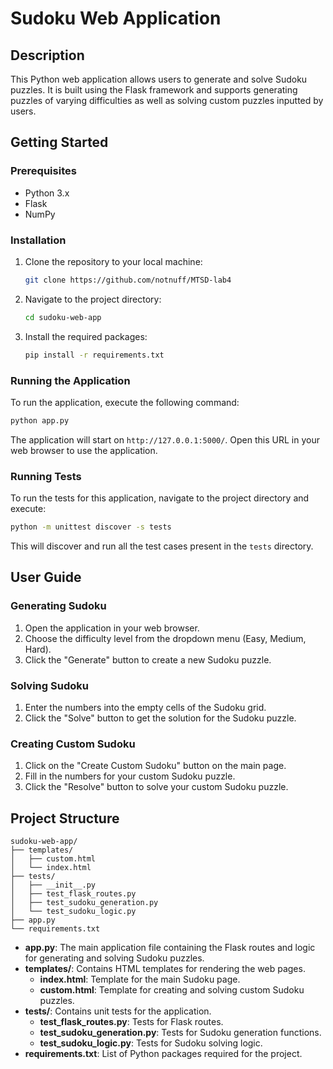 # Sudoku Web Application

## Description
This Python web application allows users to generate and solve Sudoku puzzles. It is built using the Flask framework and supports generating puzzles of varying difficulties as well as solving custom puzzles inputted by users.

## Getting Started

### Prerequisites
- Python 3.x
- Flask
- NumPy

### Installation
1. Clone the repository to your local machine:
   ```sh
   git clone https://github.com/notnuff/MTSD-lab4
   ```

2. Navigate to the project directory:
   ```sh
   cd sudoku-web-app
   ```

3. Install the required packages:
   ```sh
   pip install -r requirements.txt
   ```

### Running the Application
To run the application, execute the following command:
```sh
python app.py
```

The application will start on `http://127.0.0.1:5000/`. Open this URL in your web browser to use the application.

### Running Tests
To run the tests for this application, navigate to the project directory and execute:
```sh
python -m unittest discover -s tests
```

This will discover and run all the test cases present in the `tests` directory.

## User Guide

### Generating Sudoku
1. Open the application in your web browser.
2. Choose the difficulty level from the dropdown menu (Easy, Medium, Hard).
3. Click the "Generate" button to create a new Sudoku puzzle.

### Solving Sudoku
1. Enter the numbers into the empty cells of the Sudoku grid.
2. Click the "Solve" button to get the solution for the Sudoku puzzle.

### Creating Custom Sudoku
1. Click on the "Create Custom Sudoku" button on the main page.
2. Fill in the numbers for your custom Sudoku puzzle.
3. Click the "Resolve" button to solve your custom Sudoku puzzle.

## Project Structure

```plaintext
sudoku-web-app/
├── templates/
│   ├── custom.html
│   └── index.html
├── tests/
│   ├── __init__.py
│   ├── test_flask_routes.py
│   ├── test_sudoku_generation.py
│   └── test_sudoku_logic.py
├── app.py
└── requirements.txt
```

- **app.py**: The main application file containing the Flask routes and logic for generating and solving Sudoku puzzles.
- **templates/**: Contains HTML templates for rendering the web pages.
  - **index.html**: Template for the main Sudoku page.
  - **custom.html**: Template for creating and solving custom Sudoku puzzles.
- **tests/**: Contains unit tests for the application.
  - **test_flask_routes.py**: Tests for Flask routes.
  - **test_sudoku_generation.py**: Tests for Sudoku generation functions.
  - **test_sudoku_logic.py**: Tests for Sudoku solving logic.
- **requirements.txt**: List of Python packages required for the project.